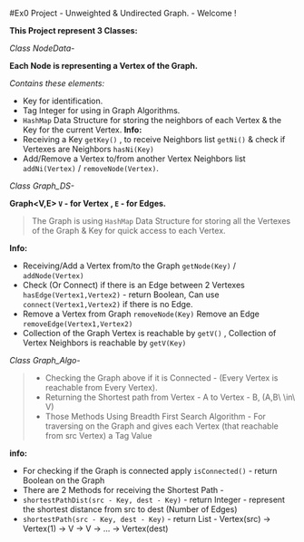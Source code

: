 #Ex0 Project - Unweighted & Undirected Graph. - Welcome !

**This Project represent 3 Classes:**
	
*Class NodeData-*

**Each Node is representing a Vertex of the Graph.**

_Contains these elements:_

* Key for identification.
* Tag Integer for using in Graph Algorithms.
* `HashMap` Data Structure for storing the neighbors of each Vertex & the Key for the current Vertex.
**Info:** 
* Receiving a Key `getKey()` , to receive Neighbors list `getNi()` & check if Vertexes are Neighbors `hasNi(Key)` 
* Add/Remove a Vertex to/from another Vertex Neighbors list `addNi(Vertex)` / `removeNode(Vertex)`.

*Class Graph_DS-*

**Graph<V,E> `V` - for Vertex , `E` - for Edges.**
>The Graph is using `HashMap` Data Structure for storing all the Vertexes of the Graph & Key for quick access to each Vertex.

**Info:**
* Receiving/Add a Vertex from/to the Graph `getNode(Key)` / `addNode(Vertex)`
* Check (Or Connect) if there is an Edge between 2 Vertexes `hasEdge(Vertex1,Vertex2)` - return Boolean, Can use `connect(Vertex1,Vertex2)` if there is no Edge.
* Remove a Vertex from Graph `removeNode(Key)` Remove an Edge `removeEdge(Vertex1,Vertex2)`
* Collection of the Graph Vertex is reachable by `getV()` , Collection of Vertex Neighbors is reachable by `getV(Key)`

*Class Graph_Algo-*

>* Checking the Graph above if it is Connected - (Every Vertex is reachable from Every Vertex).
>* Returning the Shortest path from Vertex - A to Vertex - B, (A,B\ \in\ V)
>* Those Methods Using Breadth First Search Algorithm - For traversing on the Graph and gives each Vertex (that reachable from src Vertex) a Tag Value
>
**info:**
* For checking if the Graph is connected apply `isConnected()` - return Boolean on the Graph
* There are 2 Methods for receiving the Shortest Path -
* `shortestPathDist(src - Key, dest - Key)` - return Integer - represent the shortest distance from src to dest (Number of Edges)
* `shortestPath(src - Key, dest - Key)` - return List - Vertex(src) -> Vertex(1) -> V -> V -> ... -> Vertex(dest)




